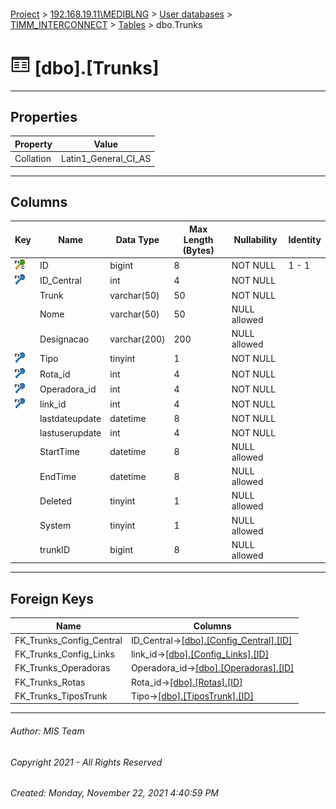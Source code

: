 #### 

[Project](../../../../index.md) > [192.168.19.11\\MEDIBLNG](../../../index.md) > [User databases](../../index.md) > [TIMM_INTERCONNECT](../index.md) > [Tables](Tables.md) > dbo.Trunks

# ![Tables](../../../../Images/Table32.png) [dbo].[Trunks]

---

## <a name="#properties"></a>Properties

| Property | Value |
|---|---|
| Collation | Latin1_General_CI_AS |


---

## <a name="#columns"></a>Columns

| Key | Name | Data Type | Max Length (Bytes) | Nullability | Identity |
|---|---|---|---|---|---|
| [![Cluster Primary Key PK_Trunks_1: ID](../../../../Images/pkcluster.png)](#indexes) | ID | bigint | 8 | NOT NULL | 1 - 1 |
| [![Foreign Keys FK_Trunks_Config_Central: [dbo].[Config_Central].ID_Central](../../../../Images/fk.png)](#foreignkeys) | ID_Central | int | 4 | NOT NULL |  |
|  | Trunk | varchar(50) | 50 | NOT NULL |  |
|  | Nome | varchar(50) | 50 | NULL allowed |  |
|  | Designacao | varchar(200) | 200 | NULL allowed |  |
| [![Foreign Keys FK_Trunks_TiposTrunk: [dbo].[TiposTrunk].Tipo](../../../../Images/fk.png)](#foreignkeys) | Tipo | tinyint | 1 | NOT NULL |  |
| [![Foreign Keys FK_Trunks_Rotas: [dbo].[Rotas].Rota_id](../../../../Images/fk.png)](#foreignkeys) | Rota_id | int | 4 | NOT NULL |  |
| [![Foreign Keys FK_Trunks_Operadoras: [dbo].[Operadoras].Operadora_id](../../../../Images/fk.png)](#foreignkeys) | Operadora_id | int | 4 | NOT NULL |  |
| [![Foreign Keys FK_Trunks_Config_Links: [dbo].[Config_Links].link_id](../../../../Images/fk.png)](#foreignkeys) | link_id | int | 4 | NOT NULL |  |
|  | lastdateupdate | datetime | 8 | NOT NULL |  |
|  | lastuserupdate | int | 4 | NOT NULL |  |
|  | StartTime | datetime | 8 | NULL allowed |  |
|  | EndTime | datetime | 8 | NULL allowed |  |
|  | Deleted | tinyint | 1 | NULL allowed |  |
|  | System | tinyint | 1 | NULL allowed |  |
|  | trunkID | bigint | 8 | NULL allowed |  |


---

## <a name="#foreignkeys"></a>Foreign Keys

| Name | Columns |
|---|---|
| FK_Trunks_Config_Central | ID_Central->[[dbo].[Config_Central].[ID]](Config_Central.md) |
| FK_Trunks_Config_Links | link_id->[[dbo].[Config_Links].[ID]](Config_Links.md) |
| FK_Trunks_Operadoras | Operadora_id->[[dbo].[Operadoras].[ID]](Operadoras.md) |
| FK_Trunks_Rotas | Rota_id->[[dbo].[Rotas].[ID]](Rotas.md) |
| FK_Trunks_TiposTrunk | Tipo->[[dbo].[TiposTrunk].[ID]](TiposTrunk.md) |


---

###### Author:  MIS Team

###### Copyright 2021 - All Rights Reserved

###### Created: Monday, November 22, 2021 4:40:59 PM

